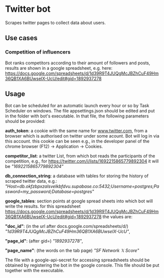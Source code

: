 # Twitter bot
Scrapes twitter pages to collect data about users.
## Use cases
### Competition of influencers
Bot ranks competitors according to their amount of followers and posts, results are shown in a google spreadsheet, 
e.g. here: https://docs.google.com/spreadsheets/d/1d39R9T4JUQgMcJBZhCuF49Hm36QB1XA6BUwseIX-UcU/edit#gid=1892937278
## Usage
Bot can be scheduled for an automatic launch every hour or so by Task Scheduler on windows.
The file appsettings.json should be edited and put in the folder with bot's executable. 
In that file, the following parameters should be provided:

**auth_token**: a cookie with the same name for www.twitter.com, from a browser which is authorised on twitter under some acount. 
Bot will log in via this account. this cookie can be seen e.g., in the developer panel of the chrome browser (F12) -> Application -> Cookies.

**competitor_list**: a twitter List, from which bot reads the participants of the competition, e.g., for https://twitter.com/i/lists/1692215865779892304 it will be *"1692215865779892304"*

**db_connection_string**: a database with tables for storing the history of scraped twitter data, e.g.: *"Host=db.okfzbpxzalsvelkbfdvu.supabase.co:5432;Username=postgres;Password=my_password;Database=postgres"*

**google_tables**: section points at google spread sheets into which bot will write the results. for this spreadsheet https://docs.google.com/spreadsheets/d/1d39R9T4JUQgMcJBZhCuF49Hm36QB1XA6BUwseIX-UcU/edit#gid=1892937278 the values are: 

**"doc_id"**: (in the url after docs.google.com/spreadsheets/d/) *"1d39R9T4JUQgMcJBZhCuF49Hm36QB1XA6BUwseIX-UcU"*,

**"page_id"**: (after gid=) *"1892937278"*,

**"page_name"**: (the words on the tab page) *"SF Network 𝕏 Score"*

The file with a google-api-secret for accessing spreadsheets should be obtained by registering the bot in the google console. This file should be put together with the executable.
